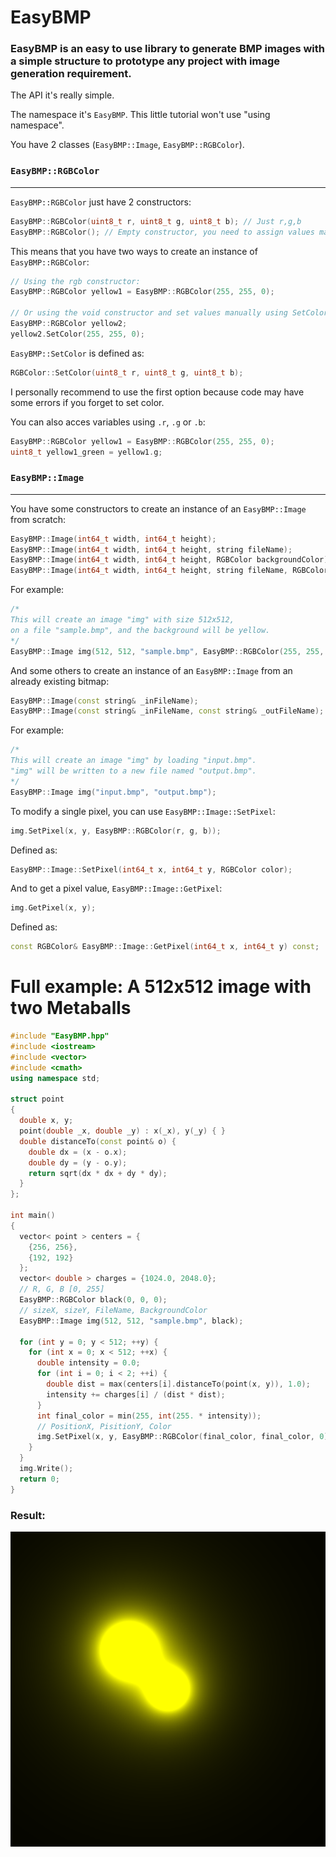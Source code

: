 # EasyBMP

### EasyBMP is an easy to use library to generate BMP images with a simple structure to prototype any project with image generation requirement.

The API it's really simple.

The namespace it's `EasyBMP`. 
This little tutorial won't use "using namespace".

You have 2 classes (`EasyBMP::Image`, `EasyBMP::RGBColor`).

### `EasyBMP::RGBColor`
-----------------------

`EasyBMP::RGBColor` just have 2 constructors:

```cpp
EasyBMP::RGBColor(uint8_t r, uint8_t g, uint8_t b); // Just r,g,b
EasyBMP::RGBColor(); // Empty constructor, you need to assign values manually
```

This means that you have two ways to create an instance of `EasyBMP::RGBColor`:

```cpp
// Using the rgb constructor:
EasyBMP::RGBColor yellow1 = EasyBMP::RGBColor(255, 255, 0);

// Or using the void constructor and set values manually using SetColor:
EasyBMP::RGBColor yellow2;
yellow2.SetColor(255, 255, 0);
```
`EasyBMP::SetColor` is defined as:
```c++
RGBColor::SetColor(uint8_t r, uint8_t g, uint8_t b);
```
I personally recommend to use the first option because code may have some errors if you forget to set color.

You can also acces variables using `.r`, `.g` or `.b`:
```cpp
EasyBMP::RGBColor yellow1 = EasyBMP::RGBColor(255, 255, 0);
uint8_t yellow1_green = yellow1.g;
```

### `EasyBMP::Image`
--------------------

You have some constructors to create an instance of an `EasyBMP::Image` from scratch:

```cpp
EasyBMP::Image(int64_t width, int64_t height);
EasyBMP::Image(int64_t width, int64_t height, string fileName);
EasyBMP::Image(int64_t width, int64_t height, RGBColor backgroundColor);
EasyBMP::Image(int64_t width, int64_t height, string fileName, RGBColor backgroundColor);
```
For example:

```cpp
/*
This will create an image "img" with size 512x512,
on a file "sample.bmp", and the background will be yellow.
*/
EasyBMP::Image img(512, 512, "sample.bmp", EasyBMP::RGBColor(255, 255, 0));
```

And some others to create an instance of an `EasyBMP::Image` from an already existing bitmap:

```cpp
EasyBMP::Image(const string& _inFileName);
EasyBMP::Image(const string& _inFileName, const string& _outFileName);
```

For example:

```cpp
/*
This will create an image "img" by loading "input.bmp".
"img" will be written to a new file named "output.bmp".
*/
EasyBMP::Image img("input.bmp", "output.bmp");
```

To modify a single pixel, you can use `EasyBMP::Image::SetPixel`:

```cpp
img.SetPixel(x, y, EasyBMP::RGBColor(r, g, b));
```

Defined as:

```cpp
EasyBMP::Image::SetPixel(int64_t x, int64_t y, RGBColor color);
```

And to get a pixel value, `EasyBMP::Image::GetPixel`:

```cpp
img.GetPixel(x, y);
```

Defined as:

```cpp
const RGBColor& EasyBMP::Image::GetPixel(int64_t x, int64_t y) const;
```

# Full example: A 512x512 image with two Metaballs
```cpp
#include "EasyBMP.hpp"
#include <iostream>
#include <vector>
#include <cmath>
using namespace std;

struct point
{
  double x, y;
  point(double _x, double _y) : x(_x), y(_y) { }
  double distanceTo(const point& o) {
    double dx = (x - o.x);
    double dy = (y - o.y);
    return sqrt(dx * dx + dy * dy);
  }
};

int main()
{
  vector< point > centers = {
    {256, 256},
    {192, 192}
  };
  vector< double > charges = {1024.0, 2048.0};
  // R, G, B [0, 255]
  EasyBMP::RGBColor black(0, 0, 0);  
  // sizeX, sizeY, FileName, BackgroundColor
  EasyBMP::Image img(512, 512, "sample.bmp", black);

  for (int y = 0; y < 512; ++y) {
    for (int x = 0; x < 512; ++x) {
      double intensity = 0.0;
      for (int i = 0; i < 2; ++i) {
        double dist = max(centers[i].distanceTo(point(x, y)), 1.0);
        intensity += charges[i] / (dist * dist);
      }
      int final_color = min(255, int(255. * intensity));
      // PositionX, PisitionY, Color
      img.SetPixel(x, y, EasyBMP::RGBColor(final_color, final_color, 0));
    }
  }
  img.Write();
  return 0;
}
```
### Result:

![Image of Yaktocat](sample.bmp)
